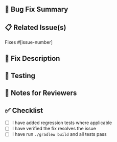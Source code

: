 ## 🐛 Bug Fix Summary

<!-- Describe the issue that was fixed and how -->

## 📋 Related Issue(s)

<!-- Link any related issues -->
Fixes #[issue-number]

## 🔧 Fix Description

<!-- Describe the specific changes that resolved the issue -->

## 🧪 Testing

<!-- Detail how the fix was tested:
     Include test cases, environments, or reproduction steps -->

## 📝 Notes for Reviewers

<!-- Optional: any extra context, caveats, or guidance for reviewers -->

## ✅ Checklist

- [ ] I have added regression tests where applicable
- [ ] I have verified the fix resolves the issue
- [ ] I have run `./gradlew build` and all tests pass
